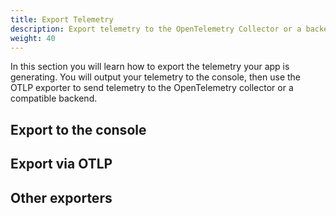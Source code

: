 ```yaml
---
title: Export Telemetry
description: Export telemetry to the OpenTelemetry Collector or a backend
weight: 40
---
```


In this section you will learn how to export the telemetry your app is
generating. You will output your telemetry to the console, then use the OTLP
exporter to send telemetry to the OpenTelemetry collector or a compatible
backend.

## Export to the console

## Export via OTLP

## Other exporters
